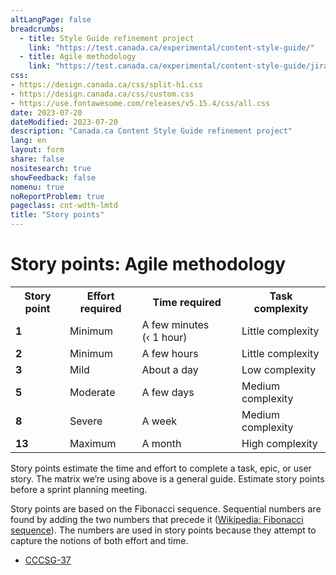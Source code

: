 ```yaml
---
altLangPage: false
breadcrumbs:
  - title: Style Guide refinement project
    link: "https://test.canada.ca/experimental/content-style-guide/"
  - title: Agile methodology
    link: "https://test.canada.ca/experimental/content-style-guide/jira/"    
css:
- https://design.canada.ca/css/split-h1.css
- https://design.canada.ca/css/custom.css
- https://use.fontawesome.com/releases/v5.15.4/css/all.css
date: 2023-07-20
dateModified: 2023-07-20
description: "Canada.ca Content Style Guide refinement project"
lang: en
layout: form
share: false
nositesearch: true
showFeedback: false
nomenu: true
noReportProblem: true
pageclass: cnt-wdth-lmtd
title: "Story points"
---
```

<h1 property="name" id="wb-cont" dir="ltr"><span class="stacked"><span>Story points</span>: <span>Agile methodology</span></span></h1>
<div class="col-md-8 mrgn-bttm-lg mrgn-tp-lg">
  <div class="panel panel-default">
    <table class="table table-striped small">
      <tr>
        <th>Story point</th>
        <th>Effort required</th>
        <th>Time required</th>
        <th>Task complexity</th>
      </tr>
      <tr>
        <td class="text-center"><strong>1</strong></td>
        <td>Minimum</td>
        <td>A few minutes (&#8249;&nbsp;1&nbsp;hour)</td>
        <td>Little complexity</td>
      </tr>
      <tr>
        <td class="text-center"><strong>2</strong></td>
        <td>Minimum</td>
        <td>A few hours</td>
        <td>Little complexity</td>
      </tr>
      <tr>
        <td class="text-center"><strong>3</strong></td>
        <td>Mild</td>
        <td>About a day</td>
        <td>Low complexity</td>
      </tr>
      <tr class="warning">
        <td class="text-center"><strong>5</strong></td>
        <td>Moderate</td>
        <td>A few days</td>
        <td>Medium complexity</td>
      </tr>
      <tr class="warning">
        <td class="text-center"><strong>8</strong></td>
        <td>Severe</td>
        <td>A week</td>
        <td>Medium complexity</td>
      </tr>
      <tr class="danger">
        <td class="text-center"><strong>13</strong></td>
        <td>Maximum</td>
        <td>A month</td>
        <td>High complexity</td>
      </tr>
    </table>
  </div>
</div>
<p>Story points estimate the time and effort to complete a task, epic, or user story.  The matrix we’re using above is a general guide. Estimate story points before a sprint planning meeting.</p>
<p>Story points are based on the Fibonacci sequence.  Sequential numbers are found by adding the two numbers that precede it (<a href="https://en.wikipedia.org/wiki/Fibonacci_sequence">Wikipedia: Fibonacci sequence</a>).  The numbers are used in story points because they attempt to capture the notions of both effort and time.</p>
<ul class="mrgn-tp-lg fa-ul">
  <li><span class="fa-li"><span class="fab fa-jira fa-lg"></span></span><a href="https://canada-style-guide.atlassian.net/browse/CCCSG-37">CCCSG-37</a></li>
</ul>
